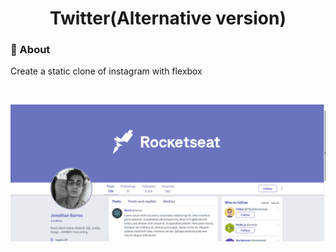 <h1 align="center">Twitter(Alternative version)</h1>

### :rocket: About

Create a static clone of instagram with flexbox

<p align="center">
  <img alt="" src="https://res.cloudinary.com/jonabf1/video/upload/v1572211439/FLEXBOX_lrrbi9.gif">
</p>

![Alt Text](assets/readme.gif)
